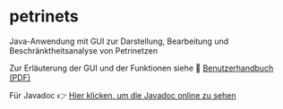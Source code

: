 # petrinets
Java-Anwendung mit GUI zur Darstellung, Bearbeitung und Beschränktheitsanalyse von Petrinetzen

Zur Erläuterung der GUI und der Funktionen siehe 📄 [Benutzerhandbuch (PDF)](documentaion/Dokumention.pdf)

Für Javadoc 👉 [Hier klicken, um die Javadoc online zu sehen](https://deinname.github.io/petrinet-editor/)
